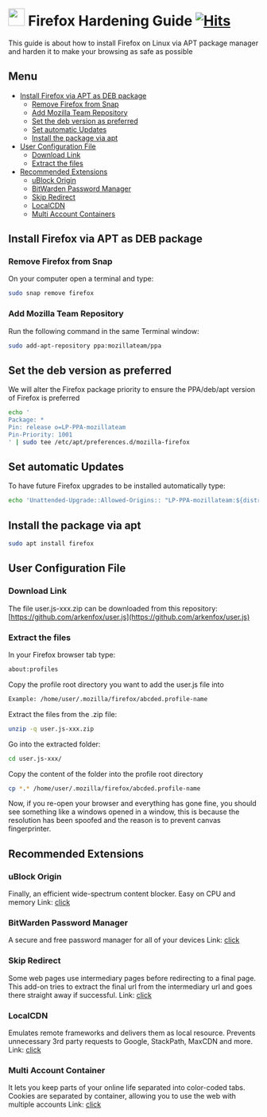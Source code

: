# <img src="https://user-images.githubusercontent.com/114076168/199189876-ff5f49f8-975d-43fd-b040-9bee0b25f323.png" width="33" height="35"> Firefox Hardening Guide [![Hits](https://hits.seeyoufarm.com/api/count/incr/badge.svg?url=https%3A%2F%2Fgithub.com%2Fp4privacy%2Ffirefox-hardening&count_bg=%230000ff&title_bg=%23555555&icon=&icon_color=%23E7E7E7&title=hits&edge_flat=false)](https://hits.seeyoufarm.com)

This guide is about how to install Firefox on Linux via APT package manager and harden it to make your browsing as safe as possible

## Menu

* [Install Firefox via APT as DEB package](#install-firefox-via-apt-as-deb-package)
    - [Remove Firefox from Snap](#remove-firefox-from-snap)
    - [Add Mozilla Team Repository](#add-mozilla-team-repository)
    - [Set the deb version as preferred](#set-the-deb-version-as-preferred)
    - [Set automatic Updates](#set-automatic-updates)
    - [Install the package via apt](#install-the-package-via-apt)
* [User Configuration File](#user-configuration-file)
    - [Download Link](#download-link)
    - [Extract the files](#extract-the-files)
* [Recommended Extensions](#recommended-extensions)
    - [uBlock Origin](#ublock-origin)
    - [BitWarden Password Manager](#bitwarden-password-manager)
    - [Skip Redirect](#skip-redirect)
    - [LocalCDN](#localcdn)
    - [Multi Account Containers](#multi-account-containers)

## Install Firefox via APT as DEB package

### Remove Firefox from Snap

On your computer open a terminal and type:
```bash
sudo snap remove firefox
```

### Add Mozilla Team Repository

Run the following command in the same Terminal window:
```bash
sudo add-apt-repository ppa:mozillateam/ppa
```

## Set the deb version as preferred

We will alter the Firefox package priority to ensure the PPA/deb/apt version of Firefox is preferred
```bash
echo '
Package: *
Pin: release o=LP-PPA-mozillateam
Pin-Priority: 1001
' | sudo tee /etc/apt/preferences.d/mozilla-firefox
```

## Set automatic Updates

To have future Firefox upgrades to be installed automatically type:
```bash
echo 'Unattended-Upgrade::Allowed-Origins:: "LP-PPA-mozillateam:${distro_codename}";' | sudo tee /etc/apt/apt.conf.d/51unattended-upgrades-firefox
```

## Install the package via apt
```bash
sudo apt install firefox
```

## User Configuration File

### Download Link

The file user.js-xxx.zip can be downloaded from this repository: [https://github.com/arkenfox/user.js](https://github.com/arkenfox/user.js)

### Extract the files

In your Firefox browser tab type:
```bash
about:profiles
```

Copy the profile root directory you want to add the user.js file into
```bash
Example: /home/user/.mozilla/firefox/abcded.profile-name
```

Extract the files from the .zip file:
```bash
unzip -q user.js-xxx.zip
```

Go into the extracted folder:
```bash
cd user.js-xxx/
```
Copy the content of the folder into the profile root directory
```bash
cp *.* /home/user/.mozilla/firefox/abcded.profile-name
```
Now, if you re-open your browser and everything has gone fine, you should see something like a windows opened in a window, this is because the resolution has been spoofed and the reason is to prevent canvas fingerprinter.


## Recommended Extensions

### uBlock Origin

Finally, an efficient wide-spectrum content blocker. Easy on CPU and memory
Link: [click](https://addons.mozilla.org/en-US/firefox/addon/ublock-origin/?utm_source=addons.mozilla.org&utm_medium=referral&utm_content=search)

### BitWarden Password Manager

A secure and free password manager for all of your devices
Link: [click](https://addons.mozilla.org/en-US/firefox/addon/bitwarden-password-manager/)

### Skip Redirect

Some web pages use intermediary pages before redirecting to a final page. This add-on tries to extract the final url from the intermediary url and goes there straight away if successful.
Link: [click](https://addons.mozilla.org/en-US/firefox/addon/skip-redirect/?utm_source=addons.mozilla.org&utm_medium=referral&utm_content=search)

### LocalCDN

Emulates remote frameworks and delivers them as local resource. Prevents unnecessary 3rd party requests to Google, StackPath, MaxCDN and more.
Link: [click](https://addons.mozilla.org/en-US/firefox/addon/localcdn-fork-of-decentraleyes/?utm_source=addons.mozilla.org&utm_medium=referral&utm_content=search)

### Multi Account Container

It lets you keep parts of your online life separated into color-coded tabs. Cookies are separated by container, allowing you to use the web with multiple accounts
Link: [click](https://addons.mozilla.org/en-US/firefox/addon/multi-account-containers/?utm_source=addons.mozilla.org&utm_medium=referral&utm_content=search)
